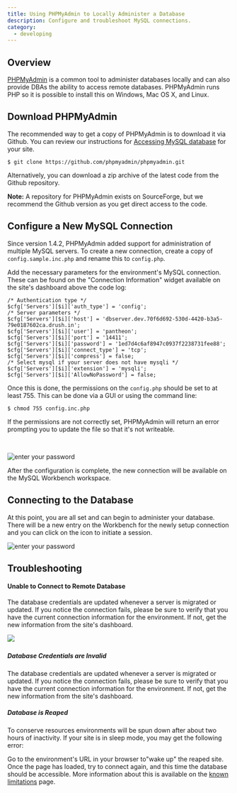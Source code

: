```yaml
---
title: Using PHPMyAdmin to Locally Administer a Database
description: Configure and troubleshoot MySQL connections.
category:
  - developing
---
```


## Overview
[PHPMyAdmin](https://github.com/phpmyadmin/phpmyadmin/) is a common tool to administer databases locally and can also provide DBAs the ability to access remote databases. PHPMyAdmin runs PHP so it is possible to install this on Windows, Mac OS X, and Linux.

## Download PHPMyAdmin

The recommended way to get a copy of PHPMyAdmin is to download it via Github. You can review our instructions for [Accessing MySQL database](/docs/articles/local/accessing-mysql-databases/) for your site.

    $ git clone https://github.com/phpmyadmin/phpmyadmin.git

Alternatively, you can download a zip archive of the latest code from the Github repository.

**Note:** A repository for PHPMyAdmin exists on SourceForge, but we recommend the Github version as you get direct access to the code.

## Configure a New MySQL Connection

Since version 1.4.2, PHPMyAdmin added support for administration of multiple MySQL servers. To create a new connection, create a copy of `config.sample.inc.php` and rename this to `config.php`.

Add the necessary parameters for the environment's MySQL connection. These can be found on the "Connection Information" widget available on the site's dashboard above the code log:

    /* Authentication type */
    $cfg['Servers'][$i]['auth_type'] = 'config';
    /* Server parameters */
    $cfg['Servers'][$i]['host'] = 'dbserver.dev.70f6d692-530d-4420-b3a5-79e0187602ca.drush.in';
    $cfg['Servers'][$i]['user'] = 'pantheon';
    $cfg['Servers'][$i]['port'] = '14411';
    $cfg['Servers'][$i]['password'] = '1ed7d4c6af8947c0937f2238731fee88';
    $cfg['Servers'][$i]['connect_type'] = 'tcp';
    $cfg['Servers'][$i]['compress'] = false;
    /* Select mysql if your server does not have mysqli */
    $cfg['Servers'][$i]['extension'] = 'mysqli';
    $cfg['Servers'][$i]['AllowNoPassword'] = false;

Once this is done, the permissions on the `config.php` should be set to at least 755. This can be done via a GUI or using the command line:

    $ chmod 755 config.inc.php

If the permissions are not correctly set, PHPMyAdmin will return an error prompting you to update the file so that it's not writeable.

 

![enter your password](https://pantheon-systems.desk.com/customer/portal/attachments/224903)

After the configuration is complete, the new connection will be available on the MySQL Workbench workspace. 

## Connecting to the Database

At this point, you are all set and can begin to administer your database. There will be a new entry on the Workbench for the newly setup connection and you can click on the icon to initiate a session.

![enter your password](https://pantheon-systems.desk.com/customer/portal/attachments/224907)

## Troubleshooting

#### Unable to Connect to Remote Database

The database credentials are updated whenever a server is migrated or updated. If you notice the connection fails, please be sure to verify that you have the current connection information for the environment. If not, get the new information from the site's dashboard.

![](https://pantheon-systems.desk.com/customer/portal/attachments/224915)​

##### Database Credentials are Invalid

The database credentials are updated whenever a server is migrated or updated. If you notice the connection fails, please be sure to verify that you have the current connection information for the environment. If not, get the new information from the site's dashboard.

##### Database is Reaped

To conserve resources environments will be spun down after about two hours of inactivity. If your site is in sleep mode, you may get the following error:

Go to the environment's URL in your browser to"wake up" the reaped site. Once the page has loaded, try to connect again, and this time the database should be accessible. More information about this is available on the [known limitations](articles/drupal/knownlimitations.md) page.
